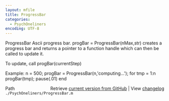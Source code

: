 ```yaml
---
layout: mfile
title: ProgressBar
categories:
  - PsychOneliners
encoding: UTF-8
---
```


ProgressBar    Ascii progress bar.
   progBar = ProgressBar(nMax,str) creates a progress bar and returns a
   pointer to a function handle which can then be called to update it.

   To update, call progBar(currentStep)

   Example:
      n = 500;
      progBar = ProgressBar(n,'computing...');
      for tmp = 1:n
        progBar(tmp);
        pause(.01)
      end


<div class="code_header" style="text-align:right;">
  <span style="float:left;">Path&nbsp;&nbsp;</span> <span class="counter">Retrieve <a href=
  "https://raw.github.com/Psychtoolbox-3/Psychtoolbox-3/beta/./PsychOneliners/ProgressBar.m">current version from GitHub</a> | View <a href=
  "https://github.com/Psychtoolbox-3/Psychtoolbox-3/commits/beta/./PsychOneliners/ProgressBar.m">changelog</a></span>
</div>
<div class="code">
  <code>./PsychOneliners/ProgressBar.m</code>
</div>
